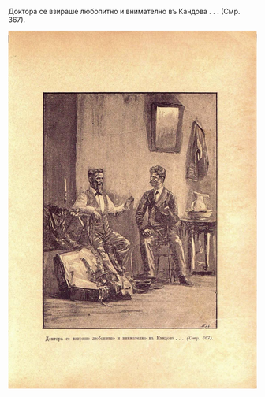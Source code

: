 ﻿Доктора се взираше любопитно и внимателно въ Кандова . . . (Смр. 367).

![original](../images/408.jpg)

